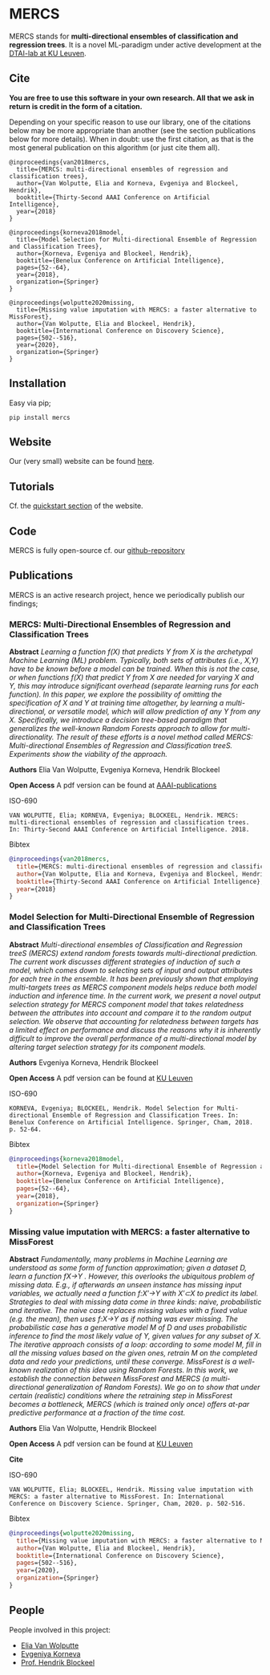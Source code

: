 # MERCS

MERCS stands for **multi-directional ensembles of classification and regression trees**. It is a novel ML-paradigm under active development at the [DTAI-lab at KU Leuven](https://dtai.cs.kuleuven.be/).

## Cite

**You are free to use this software in your own research. All that we ask in return is credit in the form of a citation.**

Depending on your specific reason to use our library, one of the citations below may be more appropriate than another (see the section publications below for more details). 
When in doubt: use the first citation, as that is the most general publication on this algorithm (or just cite them all).

```
@inproceedings{van2018mercs,
  title={MERCS: multi-directional ensembles of regression and classification trees},
  author={Van Wolputte, Elia and Korneva, Evgeniya and Blockeel, Hendrik},
  booktitle={Thirty-Second AAAI Conference on Artificial Intelligence},
  year={2018}
}

@inproceedings{korneva2018model,
  title={Model Selection for Multi-directional Ensemble of Regression and Classification Trees},
  author={Korneva, Evgeniya and Blockeel, Hendrik},
  booktitle={Benelux Conference on Artificial Intelligence},
  pages={52--64},
  year={2018},
  organization={Springer}
}

@inproceedings{wolputte2020missing,
  title={Missing value imputation with MERCS: a faster alternative to MissForest},
  author={Van Wolputte, Elia and Blockeel, Hendrik},
  booktitle={International Conference on Discovery Science},
  pages={502--516},
  year={2020},
  organization={Springer}
}
```

## Installation

Easy via pip;

```
pip install mercs
```

## Website

Our (very small) website can be found [here](https://eliavw.github.io/mercs/).


## Tutorials

Cf. the [quickstart section](https://eliavw.github.io/mercs/quickstart) of the website.

## Code

MERCS is fully open-source cf. our [github-repository](https://github.com/eliavw/mercs/)

## Publications

MERCS is an active research project, hence we periodically publish our findings;

### MERCS: Multi-Directional Ensembles of Regression and Classification Trees

**Abstract**
*Learning a function f(X) that predicts Y from X is the archetypal Machine Learning (ML) problem. Typically, both sets of attributes (i.e., X,Y) have to be known before a model can be trained. When this is not the case, or when functions f(X) that predict Y from X are needed for varying X and Y, this may introduce significant overhead (separate learning runs for each function). In this paper, we explore the possibility of omitting the specification of X and Y at training time altogether, by learning a multi-directional, or versatile model, which will allow prediction of any Y from any X. Specifically, we introduce a decision tree-based paradigm that generalizes the well-known Random Forests approach to allow for multi-directionality. The result of these efforts is a novel method called MERCS: Multi-directional Ensembles of Regression and Classification treeS. Experiments show the viability of the approach.*

**Authors**
Elia Van Wolputte, Evgeniya Korneva, Hendrik Blockeel

**Open Access**
A pdf version can be found at [AAAI-publications](https://www.aaai.org/ocs/index.php/AAAI/AAAI18/paper/viewFile/16875/16735)


ISO-690
```
VAN WOLPUTTE, Elia; KORNEVA, Evgeniya; BLOCKEEL, Hendrik. MERCS: multi-directional ensembles of regression and classification trees. In: Thirty-Second AAAI Conference on Artificial Intelligence. 2018.
```

Bibtex
```bibtex
@inproceedings{van2018mercs,
  title={MERCS: multi-directional ensembles of regression and classification trees},
  author={Van Wolputte, Elia and Korneva, Evgeniya and Blockeel, Hendrik},
  booktitle={Thirty-Second AAAI Conference on Artificial Intelligence},
  year={2018}
}
```

### Model Selection for Multi-Directional Ensemble of Regression and Classification Trees

**Abstract**
*Multi-directional ensembles of Classification and Regression treeS (MERCS) extend random forests towards multi-directional prediction. The current work discusses different strategies of induction of such a model, which comes down to selecting sets of input and output attributes for each tree in the ensemble. It has been previously shown that employing multi-targets trees as MERCS component models helps reduce both model induction and inference time. In the current work, we present a novel output selection strategy for MERCS component model that takes relatedness between the attributes into account and compare it to the random output selection. We observe that accounting for relatedness between targets has a limited effect on performance and discuss the reasons why it is inherently difficult to improve the overall performance of a multi-directional model by altering target selection strategy for its component models.*

**Authors**
Evgeniya Korneva, Hendrik Blockeel

**Open Access**
A pdf version can be found at [KU Leuven](https://lirias.kuleuven.be/retrieve/529405)


ISO-690
```
KORNEVA, Evgeniya; BLOCKEEL, Hendrik. Model Selection for Multi-directional Ensemble of Regression and Classification Trees. In: Benelux Conference on Artificial Intelligence. Springer, Cham, 2018. p. 52-64.
```

Bibtex
```bibtex
@inproceedings{korneva2018model,
  title={Model Selection for Multi-directional Ensemble of Regression and Classification Trees},
  author={Korneva, Evgeniya and Blockeel, Hendrik},
  booktitle={Benelux Conference on Artificial Intelligence},
  pages={52--64},
  year={2018},
  organization={Springer}
}
```

### Missing value imputation with MERCS: a faster alternative to MissForest

**Abstract**
*Fundamentally, many problems in Machine Learning are understood as some form of function approximation; given a dataset D, learn a function fX→Y . However, this overlooks the ubiquitous problem of missing data. E.g., if afterwards an unseen instance has missing input variables, we actually need a function f:X′→Y with X′⊂X to predict its label. Strategies to deal with missing data come in three kinds: naive, probabilistic and iterative. The naive case replaces missing values with a fixed value (e.g. the mean), then uses f:X→Y as if nothing was ever missing. The probabilistic case has a generative model M of D and uses probabilistic inference to find the most likely value of Y, given values for any subset of X. The iterative approach consists of a loop: according to some model M, fill in all the missing values based on the given ones, retrain M on the completed data and redo your predictions, until these converge. MissForest is a well-known realization of this idea using Random Forests. In this work, we establish the connection between MissForest and MERCS (a multi-directional generalization of Random Forests). We go on to show that under certain (realistic) conditions where the retraining step in MissForest becomes a bottleneck, MERCS (which is trained only once) offers at-par predictive performance at a fraction of the time cost.*

**Authors**
Elia Van Wolputte, Hendrik Blockeel

**Open Access**
A pdf version can be found at [KU Leuven](https://lirias.kuleuven.be/retrieve/583955)

**Cite**

ISO-690
```
VAN WOLPUTTE, Elia; BLOCKEEL, Hendrik. Missing value imputation with MERCS: a faster alternative to MissForest. In: International Conference on Discovery Science. Springer, Cham, 2020. p. 502-516.
```

Bibtex
```bibtex
@inproceedings{wolputte2020missing,
  title={Missing value imputation with MERCS: a faster alternative to MissForest},
  author={Van Wolputte, Elia and Blockeel, Hendrik},
  booktitle={International Conference on Discovery Science},
  pages={502--516},
  year={2020},
  organization={Springer}
}
```

## People

People involved in this project:

* [Elia Van Wolputte](https://eliavw.github.io/personal-site/)
* [Evgeniya Korneva](https://scholar.google.com/citations?user=5trsrZUAAAAJ&hl=nl&oi=ao)
* [Prof. Hendrik Blockeel](https://people.cs.kuleuven.be/~hendrik.blockeel/)

